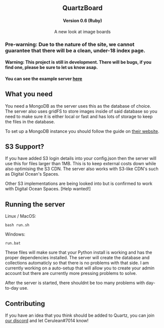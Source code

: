 <h2 align="center">
QuartzBoard
</h2> 
<h4 align="center">Version 0.6 (Ruby)</h4>
<p align="center">A new look at image boards</p>

### Pre-warning: Due to the nature of the site, we cannot guarantee that there will be a clean, under-18 index page. 
#### Warning: This project is still in development. There will be bugs, if you find one, please be sure to let us know asap.
#### You can see the example server [here](https://quartzboard.org/)

## What you need
You need a MongoDB as the server uses this as the database of choice. The server also uses gridFS to store images inside of said database so you need to make sure it is either local or fast and has lots of storage to keep the files in the database. 

To set up a MongoDB instance you should follow the guide on [their website](https://docs.mongodb.com/manual/installation/).

## S3 Support?
If you have added S3 login details into your config.json then the server will use this for files larger than 1MB. This is to keep external costs down while also optimising the S3 CDN. The server also works with S3-like CDN's such as Digital Ocean's Spaces.

Other S3 implementations are being looked into but is confirmed to work with Digital Ocean Spaces. [Help wanted!]

## Running the server

Linux / MacOS:
```
bash run.sh
```
Windows:
```
run.bat
```

These files will make sure that your Python install is working and has the proper dependencies installed. The server will create the database and collections automaticly so that there is no problems with that side. I am currently working on a auto-setup that will allow you to create your admin account but there are currently more pressing problems to solve.

After the server is started, there shouldnt be too many problems with day-to-day use. 

## Contributing
If you have an idea that you think should be added to Quartz, you can join [our discord](https://discord.gg/Sz2qQJt) and let Cerulean#7014 know!
